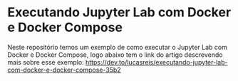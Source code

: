# Executando Jupyter Lab com Docker e Docker Compose

Neste repositório temos um exemplo de como executar o Jupyter Lab com Docker e Docker Compose, logo abaixo tem o link do artigo descrevendo mais sobre esse exemplo:
https://dev.to/lucasreis/executando-jupyter-lab-com-docker-e-docker-compose-35b2
